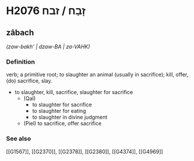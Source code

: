 # H2076 זָבַח / זבח

## zâbach

_(zaw-bakh' | dzaw-BA | za-VAHK)_

### Definition

verb; a primitive root; to slaughter an animal (usually in sacrifice); kill, offer, (do) sacrifice, slay.

- to slaughter, kill, sacrifice, slaughter for sacrifice
    - (Qal)
        - to slaughter for sacrifice
        - to slaughter for eating
        - to slaughter in divine judgment
    - (Piel) to sacrifice, offer sacrifice
### See also

[[G1567]], [[G2370]], [[G2378]], [[G2380]], [[G4374]], [[G4969]]

